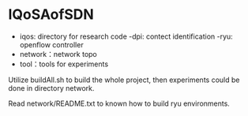 # IQoSAofSDN
- iqos: directory for research code
  -dpi: contect identification
  -ryu: openflow controller
- network：network topo
- tool：tools for experiments 

Utilize buildAll.sh to build the whole project, then experiments could be done in directory network.

Read network/README.txt to known how to build ryu environments.

